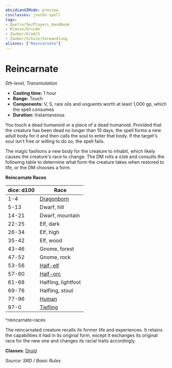 ```yaml
---
obsidianUIMode: preview
cssclasses: json5e-spell
tags:
- Quelle/5e/Players_Handbook
- Klasse/Druide
- Zauber/Grad/5
- Zauber/Schule/Verwandlung
aliases: ["Reincarnate"]
---
```

# Reincarnate
*5th-level, Transmutation*  

- **Casting time:** 1 hour
- **Range:** Touch
- **Components:** V, S, rare oils and unguents worth at least 1,000 gp, which the spell consumes
- **Duration:** Instantaneous

You touch a dead humanoid or a piece of a dead humanoid. Provided that the creature has been dead no longer than 10 days, the spell forms a new adult body for it and then calls the soul to enter that body. If the target's soul isn't free or willing to do so, the spell fails.

The magic fashions a new body for the creature to inhabit, which likely causes the creature's race to change. The DM rolls a `d100` and consults the following table to determine what form the creature takes when restored to life, or the DM chooses a form.

**Reincarnate Races**

| dice: d100 | Race |
|------------|------|
| 1-4 | [Dragonborn](Drachenblütige.md) |
| 5-13 | Dwarf, hill |
| 14-21 | Dwarf, mountain |
| 22-25 | Elf, dark |
| 26-34 | Elf, high |
| 35-42 | Elf, wood |
| 43-46 | Gnome, forest |
| 47-52 | Gnome, rock |
| 53-56 | [Half-elf](Halbelf.md) |
| 57-60 | [Half-orc](Halbork.md) |
| 61-68 | Halfling, lightfoot |
| 69-76 | Halfling, stout |
| 77-96 | [Human](Mensch.md) |
| 97-0 | [Tiefling](Tiefling.md) |
^reincarnate-races

The reincarnated creature recalls its former life and experiences. It retains the capabilities it had in its original form, except it exchanges its original race for the new one and changes its racial traits accordingly.

**Classes**: [Druid](Dungeons%20&%20Dragons/Wikipedia%20der%20Vergessenen%20Reiche/Kompendium%20der%20Vergessenen%20Reiche/Klassen/druid.md)

*Source: SRD / Basic Rules*